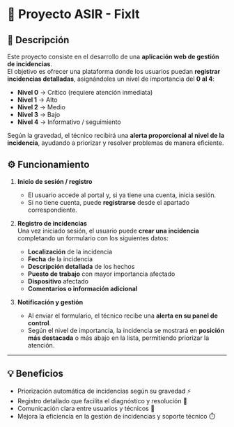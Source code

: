 # 🚀 Proyecto ASIR - **FixIt**

## 📌 Descripción
Este proyecto consiste en el desarrollo de una **aplicación web de gestión de incidencias**.  
El objetivo es ofrecer una plataforma donde los usuarios puedan **registrar incidencias detalladas**, asignándoles un nivel de importancia del **0 al 4**:

- **Nivel 0** → Crítico (requiere atención inmediata)  
- **Nivel 1** → Alto  
- **Nivel 2** → Medio  
- **Nivel 3** → Bajo  
- **Nivel 4** → Informativo / seguimiento  

Según la gravedad, el técnico recibirá una **alerta proporcional al nivel de la incidencia**, ayudando a priorizar y resolver problemas de manera eficiente.

## ⚙️ Funcionamiento
1. **Inicio de sesión / registro**  
   - El usuario accede al portal y, si ya tiene una cuenta, inicia sesión.  
   - Si no tiene cuenta, puede **registrarse** desde el apartado correspondiente.

2. **Registro de incidencias**  
Una vez iniciado sesión, el usuario puede **crear una incidencia** completando un formulario con los siguientes datos:
   - **Localización** de la incidencia  
   - **Fecha** de la incidencia  
   - **Descripción detallada** de los hechos  
   - **Puesto de trabajo** con mayor importancia afectado  
   - **Dispositivo** afectado  
   - **Comentarios o información adicional**

3. **Notificación y gestión**  
   - Al enviar el formulario, el técnico recibe una **alerta en su panel de control**.  
   - Según el nivel de importancia, la incidencia se mostrará en **posición más destacada** o más abajo en la lista, permitiendo priorizar la atención.

---

## 💡 Beneficios
- Priorización automática de incidencias según su gravedad ⚡  
- Registro detallado que facilita el diagnóstico y resolución 🔧  
- Comunicación clara entre usuarios y técnicos 📢  
- Mejora la eficiencia en la gestión de incidencias y soporte técnico ⏱️
